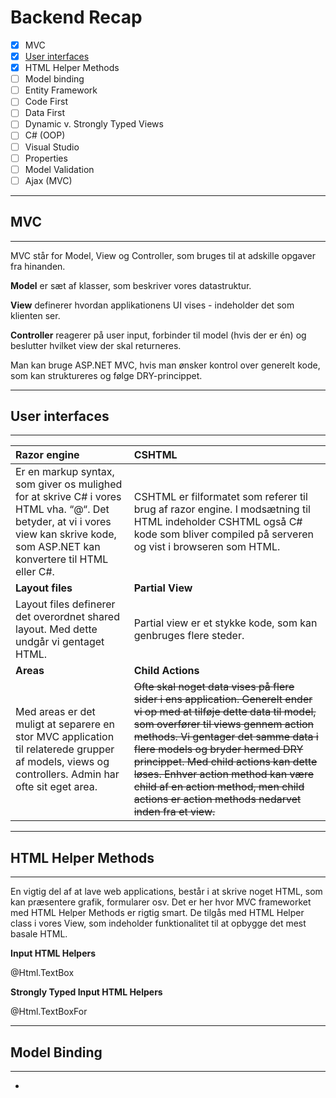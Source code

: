 # Backend Recap

* [x] MVC
* [x] [User interfaces](http://steffenp.dk/weblog/user-interfaces-with-asp-net/)
* [x] HTML Helper Methods
* [ ] Model binding
* [ ] Entity Framework
* [ ] Code First
* [ ] Data First
* [ ] Dynamic v. Strongly Typed Views
* [ ] C\# \(OOP\)
* [ ] Visual Studio
* [ ] Properties
* [ ] Model Validation
* [ ] Ajax \(MVC\)

---

## MVC

---

MVC står for Model, View og Controller, som bruges til at adskille opgaver fra hinanden.

**Model** er sæt af klasser, som beskriver vores datastruktur.

**View** definerer hvordan applikationens UI vises - indeholder det som klienten ser.

**Controller** reagerer på user input, forbinder til model \(hvis der er én\) og beslutter hvilket view der skal returneres.

Man kan bruge ASP.NET MVC, hvis man ønsker kontrol over generelt kode, som kan struktureres og følge DRY-princippet.

---

## User interfaces

---

| **Razor engine** | **CSHTML** |
| :--- | :--- |
| Er en markup syntax, som giver os mulighed for at skrive C\# i vores HTML vha. “@“. Det betyder, at vi i vores view kan skrive kode, som ASP.NET kan konvertere til HTML eller C\#. | CSHTML er filformatet som referer til brug af razor engine. I modsætning til HTML indeholder CSHTML også C\# kode som bliver compiled på serveren og vist i browseren som HTML. |
| **Layout files** | **Partial View** |
| Layout files definerer det overordnet shared layout. Med dette undgår vi gentaget HTML. | Partial view er et stykke kode, som kan genbruges flere steder. |
| **Areas** | **Child Actions** |
| Med areas er det muligt at separere en stor MVC application til relaterede grupper af models, views og controllers. Admin har ofte sit eget area. | ~~Ofte skal noget data vises på flere sider i ens application. Generelt ender vi op med at tilføje dette data til model, som overfører til views gennem action methods. Vi gentager det samme data i flere models og bryder hermed DRY princippet. Med child actions kan dette løses. Enhver action method kan være child af en action method, men child actions er action methods nedarvet inden fra et view.~~ |

---

## HTML Helper Methods

---

En vigtig del af at lave web applications, består i at skrive noget HTML, som kan præsentere grafik, formularer osv. Det er her hvor MVC frameworket med HTML Helper Methods er rigtig smart. De tilgås med HTML Helper class i vores View, som indeholder funktionalitet til at opbygge det mest basale HTML.

**Input HTML Helpers**

@Html.TextBox

**Strongly Typed Input HTML Helpers**

@Html.TextBoxFor

---

## Model Binding

---

-  




